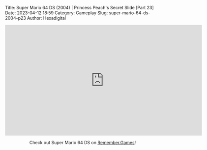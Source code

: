 Title: Super Mario 64 DS (2004) | Princess Peach's Secret Slide [Part 23]
Date: 2023-04-12 18:59
Category: Gameplay
Slug: super-mario-64-ds-2004-p23
Author: Hexadigital

<center><iframe src="https://www.youtube.com/embed/BjTrMh1ka90?feature=oembed" allow="accelerometer; autoplay; encrypted-media; gyroscope; picture-in-picture" width="640" height="360" frameborder="0"></iframe>

Check out Super Mario 64 DS on [Remember.Games](https://remember.games/game/2250/super-mario-64-ds/)!</center>